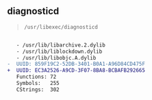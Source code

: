 ## diagnosticd

> `/usr/libexec/diagnosticd`

```diff

   - /usr/lib/libarchive.2.dylib
   - /usr/lib/liblockdown.dylib
   - /usr/lib/libobjc.A.dylib
-  UUID: 859F19C2-52DB-3401-B0A1-A96D84CD475F
+  UUID: EC3A2526-A9CD-3F07-8BA8-BCBAFB292665
   Functions: 72
   Symbols:   255
   CStrings:  302

```
